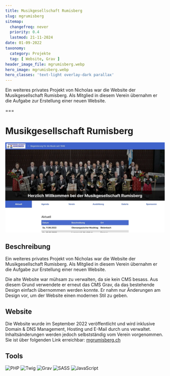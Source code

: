 ```yaml
---
title: Musikgesellschaft Rumisberg
slug: mgrumisberg
sitemap:
  changefreq: never
  priority: 0.4
  lastmod: 21-11-2024
date: 01-09-2022
taxonomy:
  category: Projekte
  tag: [ Website, Grav ]
header_image_file: mgrumisberg.webp
hero_image: mgrumisberg.webp
hero_classes: 'text-light overlay-dark parallax'
---
```


Ein weiteres privates Projekt von Nicholas war die Website der Musikgesellschaft Rumisberg. Als Mitglied in diesem Verein übernahm er die Aufgabe zur Erstellung einer neuen Website.

===

# Musikgesellschaft Rumisberg

![Screenshot Website](mgrumisberg.webp?lightbox&resize=750)

## Beschreibung

Ein weiteres privates Projekt von Nicholas war die Website der Musikgesellschaft Rumisberg. Als Mitglied in diesem Verein übernahm er die Aufgabe zur Erstellung einer neuen Website.

Die alte Website war mühsam zu verwalten, da sie kein CMS besass. Aus diesem Grund verwendete er erneut das CMS Grav, da das bestehende Design einfach übernommen werden konnte. Er nahm nur Änderungen am Design vor, um der Website einen modernen Stil zu geben.

## Website
Die Website wurde im September 2022 veröffentlicht und wird inklusive Domain & DNS Management, Hosting und E-Mail durch uns verwaltet. Inhaltsänderungen werden jedoch selbstständig vom Verein vorgenommen.  
Sie ist über folgenden Link erreichbar: [mgrumisberg.ch](https://mgrumisberg.ch)

## Tools
![PHP](https://img.shields.io/badge/PHP-black?style=for-the-badge&amp;logo=PHP)
![Twig](https://img.shields.io/badge/Twig-black?style=for-the-badge&amp;logo=Twig)
![Grav](https://img.shields.io/badge/Grav-black?style=for-the-badge&amp;logo=Grav)
![SASS](https://img.shields.io/badge/SASS-black?style=for-the-badge&amp;logo=SASS)
![JavaScript](https://img.shields.io/badge/JavaScript-black?style=for-the-badge&amp;logo=JavaScript)
